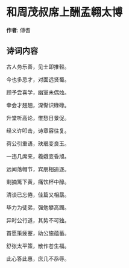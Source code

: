 # 和周茂叔席上酬孟翱太博

**作者**: 傅耆

## 诗词内容

古人务乐善，见士即推毂。

今也多忌才，对面远贤蜀。

顾予尝喜学，幽室未偶烛。

幸会才翘翘，深惭识碌碌。

升堂听高论，惟愁日景促。

经义许叩击，诗章容往复。

荷公引重语，玞珉变良玉。

一违几席来，羲娥变昏旭。

远闻落帽节，宾朋相追逐。

剩摘篱下黄，痛饮杯中醁。

清谈已忘倦，佳篇又相勗。

毕力为徒弟，强勉攀高躅。

异时公行道，其势不可独。

首愿策疲蹇，助公施蕴蓄。

舒张太平策，散作苍生福。

此心答此惠，庶几不忝辱。

